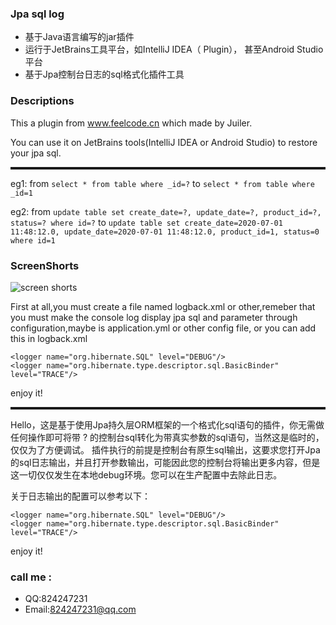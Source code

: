 ### Jpa sql log
* 基于Java语言编写的jar插件
* 运行于JetBrains工具平台，如IntelliJ IDEA（ Plugin）， 甚至Android Studio平台
* 基于Jpa控制台日志的sql格式化插件工具

### Descriptions
<p>This a plugin from <a href="http://www.feelcode.cn">www.feelcode.cn</a> which made by Juiler.</p>
<p>You can use it on JetBrains tools(IntelliJ IDEA or Android Studio) to restore your jpa sql.</p>
<hr style="border-bottom:3px double;">

eg1:  from ```select * from table where _id=?``` to ```select * from table where _id=1```

eg2:  from  ```update table set create_date=?, update_date=?, product_id=?, status=? where id=?``` to  ```update table set create_date=2020-07-01 11:48:12.0, update_date=2020-07-01 11:48:12.0, product_id=1, status=0 where id=1```

### ScreenShorts 
![screen shorts](https://github.com/jwwam/jpa-sql-log/blob/master/screenshorts.png)  

First at all,you must create a file named logback.xml or other,remeber that you must make the console log display jpa sql and parameter through configuration,maybe is application.yml or other config file, or you can add this in logback.xml</p>

```
<logger name="org.hibernate.SQL" level="DEBUG"/>
<logger name="org.hibernate.type.descriptor.sql.BasicBinder" level="TRACE"/>
```

enjoy it!
<hr style="border-bottom:3px double;">

Hello，这是基于使用Jpa持久层ORM框架的一个格式化sql语句的插件，你无需做任何操作即可将带 ? 的控制台sql转化为带真实参数的sql语句，当然这是临时的，仅仅为了方便调试。
插件执行的前提是控制台有原生sql输出，这要求您打开Jpa的sql日志输出，并且打开参数输出，可能因此您的控制台将输出更多内容，但是这一切仅仅发生在本地debug环境。您可以在生产配置中去除此日志。</p>
关于日志输出的配置可以参考以下：
```
<logger name="org.hibernate.SQL" level="DEBUG"/>
<logger name="org.hibernate.type.descriptor.sql.BasicBinder" level="TRACE"/>
```
enjoy it!  

### call me :
* QQ:824247231
* Email:824247231@qq.com
